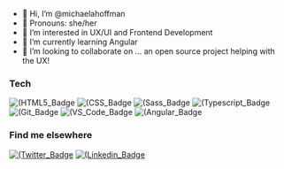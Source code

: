 - 👋 Hi, I’m @michaelahoffman
- 🙂 Pronouns: she/her
- 👀 I’m interested in UX/UI and Frontend Development
- 🌱 I’m currently learning Angular
- 💞️ I’m looking to collaborate on ... an open source project helping with the UX! 

### Tech ### 

![(HTML5_Badge](https://camo.githubusercontent.com/2fad14d202b24de54ef28fb28fc41b3fe661fc22ca72ab6045ed280d277bb536/68747470733a2f2f696d672e736869656c64732e696f2f62616467652f2d48544d4c352d4533344632363f7374796c653d666c6174266c6f676f3d68746d6c35266c6f676f436f6c6f723d7768697465) ![(CSS_Badge](https://camo.githubusercontent.com/106cfcc1bea1938e98f03e1291b18f30091ec44513da900b54f988416824d3b7/68747470733a2f2f696d672e736869656c64732e696f2f62616467652f2d435353332d3135373242363f7374796c653d666c6174266c6f676f3d63737333266c6f676f436f6c6f723d7768697465) ![(Sass_Badge](https://camo.githubusercontent.com/f2ec0c17c86b1f972b60ed9a58a325e2bd41ccd110be1db9a723623de15fdfc7/68747470733a2f2f696d672e736869656c64732e696f2f62616467652f2d536173732d6363363639393f7374796c653d666c6174266c6f676f3d73617373266c6f676f436f6c6f723d666666666666) ![(Typescript_Badge](https://img.shields.io/badge/Typescript-3178c6?style=flat-square&lableColor=1ca0f1&logo=typescript&logoColor=white)
![(Git_Badge](https://camo.githubusercontent.com/ca51e630ca5d23785b14d5122a126bd79bb31c6eb3a9cc3bec2807e4fb2769be/687474703a2f2f696d672e736869656c64732e696f2f62616467652f2d4769742d4631353032463f7374796c653d666c6174266c6f676f3d676974266c6f676f436f6c6f723d464646464646) ![(VS_Code_Badge](https://camo.githubusercontent.com/dcba282d85f141d78beb44a3a4f48c7f929f3ac7aaedd77a490e7a64fdcf2096/687474703a2f2f696d672e736869656c64732e696f2f62616467652f2d5653253230436f64652d3030374143433f7374796c653d666c6174266c6f676f3d76697375616c25323073747564696f253230636f6465266c6f676f436f6c6f723d7768697465) ![(Angular_Badge](https://img.shields.io/badge/Angular-DD0031?style=flat-square&lableColor=red&logo=angular&logoColor=white)

### Find me elsewhere ### 

[![(Twitter_Badge](https://img.shields.io/badge/Twitter-1ca0f1?style=flat-square&lableColor=1ca0f1&logo=twitter&logoColor=white&link=https://twitter.com/md_hoffman)](https://twitter.com/md_hoffman) [![(Linkedin_Badge](https://img.shields.io/badge/Linkedin-blue?style=flat-square&lableColor=1ca0f1&logo=Linkedin&logoColor=white&link=https://www.linkedin.com/in/michaeladhoffman/)](https://www.linkedin.com/in/michaeladhoffman/)

